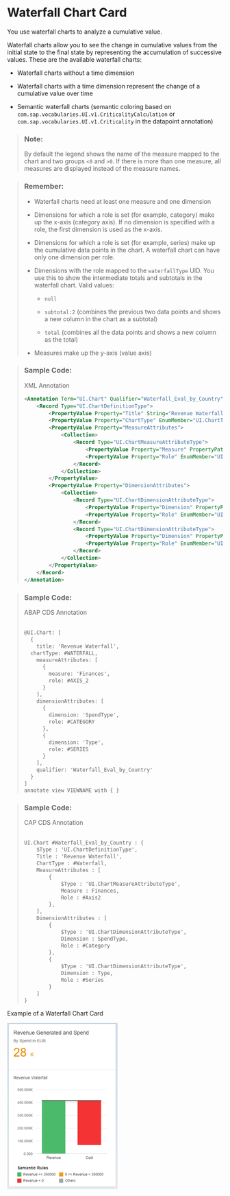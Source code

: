 <!-- loioe8106e5a43604e9c83faafb9b0123602 -->

# Waterfall Chart Card

You use waterfall charts to analyze a cumulative value.

Waterfall charts allow you to see the change in cumulative values from the initial state to the final state by representing the accumulation of successive values. These are the available waterfall charts:

-   Waterfall charts without a time dimension

-   Waterfall charts with a time dimension represent the change of a cumulative value over time

-   Semantic waterfall charts \(semantic coloring based on `com.sap.vocabularies.UI.v1.CriticalityCalculation` or `com.sap.vocabularies.UI.v1.Criticality` in the datapoint annotation\)


> ### Note:  
> By default the legend shows the name of the measure mapped to the chart and two groups `<0` and `>0`. If there is more than one measure, all measures are displayed instead of the measure names.

> ### Remember:  
> -   Waterfall charts need at least one measure and one dimension
> 
> -   Dimensions for which a role is set \(for example, category\) make up the x-axis \(category axis\). If no dimension is specified with a role, the first dimension is used as the x-axis.
> 
> -   Dimensions for which a role is set \(for example, series\) make up the cumulative data points in the chart. A waterfall chart can have only one dimension per role.
> 
> -   Dimensions with the role mapped to the `waterfallType` UID. You use this to show the intermediate totals and subtotals in the waterfall chart. Valid values:
> 
>     -   `null`
> 
>     -   `subtotal:2` \(combines the previous two data points and shows a new column in the chart as a subtotal\)
> 
>     -   `total` \(combines all the data points and shows a new column as the total\)
> 
> 
> -   Measures make up the y-axis \(value axis\)



> ### Sample Code:  
> XML Annotation
> 
> ```xml
> <Annotation Term="UI.Chart" Qualifier="Waterfall_Eval_by_Country">
>     <Record Type="UI.ChartDefinitionType">
>         <PropertyValue Property="Title" String="Revenue Waterfall" />
>         <PropertyValue Property="ChartType" EnumMember="UI.ChartType/Waterfall"/>
>         <PropertyValue Property="MeasureAttributes">
>             <Collection>
>                 <Record Type="UI.ChartMeasureAttributeType">
>                     <PropertyValue Property="Measure" PropertyPath="Finances" />
>                     <PropertyValue Property="Role" EnumMember="UI.ChartMeasureRoleType/Axis2" />
>                 </Record>
>             </Collection>
>         </PropertyValue>
>         <PropertyValue Property="DimensionAttributes">
>             <Collection>
>                 <Record Type="UI.ChartDimensionAttributeType">
>                     <PropertyValue Property="Dimension" PropertyPath="SpendType" />
>                     <PropertyValue Property="Role" EnumMember="UI.ChartDimensionRoleType/Category" />
>                 </Record>
>                 <Record Type="UI.ChartDimensionAttributeType">
>                     <PropertyValue Property="Dimension" PropertyPath="Type" />
>                     <PropertyValue Property="Role" EnumMember="UI.ChartDimensionRoleType/Series" />
>                 </Record>
>             </Collection>
>         </PropertyValue>
>     </Record>
> </Annotation>
> ```

> ### Sample Code:  
> ABAP CDS Annotation
> 
> ```
> 
> @UI.Chart: [
>   {
>     title: 'Revenue Waterfall',
> 	chartType: #WATERFALL,
>     measureAttributes: [
>       {
>         measure: 'Finances',
>         role: #AXIS_2
>       }
>     ],
>     dimensionAttributes: [
>       {
>         dimension: 'SpendType',
>         role: #CATEGORY
>       },
>       {
>         dimension: 'Type',
>         role: #SERIES
>       }
>     ],
>     qualifier: 'Waterfall_Eval_by_Country'
>   }
> ]
> annotate view VIEWNAME with { }
> 
> ```

> ### Sample Code:  
> CAP CDS Annotation
> 
> ```
> 
> UI.Chart #Waterfall_Eval_by_Country : {
>     $Type : 'UI.ChartDefinitionType',
>     Title : 'Revenue Waterfall',
>     ChartType : #Waterfall,
>     MeasureAttributes : [
>         {
>             $Type : 'UI.ChartMeasureAttributeType',
>             Measure : Finances,
>             Role : #Axis2
>         },
>     ],
>     DimensionAttributes : [
>         {
>             $Type : 'UI.ChartDimensionAttributeType',
>             Dimension : SpendType,
>             Role : #Category
>         },
>         {
>             $Type : 'UI.ChartDimensionAttributeType',
>             Dimension : Type,
>             Role : #Series
>         }
>     ]
> }
> 
> ```

   
  
<a name="loioe8106e5a43604e9c83faafb9b0123602__fig_tqs_wlz_y4b"/>Example of a Waterfall Chart Card

 ![](images/Waterfall_Chart_Card_0e381e6.png "Example of a Waterfall Chart Card") 

